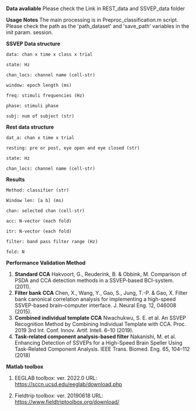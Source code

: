 **Data avaliable**
Please check the Link in REST_data and SSVEP_data folder

**Usage Notes**
The main processing is in Preproc_classification.m script.
Please check the path as the 'path_dataset' and 'save_path' variables in the init param. session.

**SSVEP Data structure**

    data: chan x time x class x trial
    
    state: Hz
    
    chan_locs: channel name (cell-str)
    
    window: epoch length (ms)
    
    freq: stimuli frequencies (Hz)
    
    phase: stimuli phase
    
    subj: num of subject (str)

**Rest data structure**

    dat_a: chan x time x trial

    resting: pre or post, eye open and eye closed (str)
    
    state: Hz
    
    chan_locs: channel name (cell-str)

**Results**

    Method: classifier (str)
    
    Window len: [a b] (ms)
    
    chan: selected chan (cell-str)

    acc: N-vector (each fold) 

    itr: N-vector (each fold) 

    filter: band pass filter range (Hz)

    fold: N



**Performance Validation Method**

1. **Standard CCA**
    Hakvoort, G., Reuderink, B. & Obbink, M. Comparison of PSDA and CCA detection methods in a SSVEP-based BCI-system. (2011).
2. **Filter bank CCA**
    Chen, X., Wang, Y., Gao, S., Jung, T.-P. & Gao, X. Filter bank canonical correlation analysis for implementing a high-speed SSVEP-based brain–computer interface. J. Neural Eng. 12, 046008 (2015).
3. **Combined individual template CCA**
    Nwachukwu, S. E. et al. An SSVEP Recognition Method by Combining Individual Template with CCA. Proc. 2019 3rd Int. Conf. Innov. Artif. Intell. 6–10 (2019).
4. **Task-related component analysis-based filter**
  	Nakanishi, M. et al. Enhancing Detection of SSVEPs for a High-Speed Brain Speller Using Task-Related Component Analysis. IEEE Trans. Biomed. Eng. 65, 104–112 (2018)

**Matlab toolbox**

1. EEGLAB toolbox: ver. 2022.0
URL: https://sccn.ucsd.edu/eeglab/download.php

2. Fieldtrip toolbox: ver. 20190618
URL: https://www.fieldtriptoolbox.org/download/
